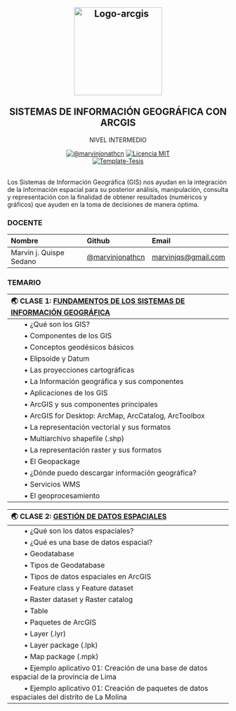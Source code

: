 <h2 align="center">
  <a href="https://marvinjonathcn.github.io/curso_arcgis_intermedio/slides/00_Presentacion/00_Presentacion.html" title="ArcGIS-Intermedio">
    <img alt="Logo-arcgis" src="https://logosolusa.com/wp-content/uploads/parser/ESRI-ArcGIS-Logo-1.png" width="200px" height="200px" />
  </a>
  <br /><br />
  SISTEMAS DE INFORMACIÓN GEOGRÁFICA CON ARCGIS </h2>
<p align="center">NIVEL INTERMEDIO</p>
<div align="center"><a href="https://www.linkedin.com/in/marvinjqs/"><img alt="@marvinjonathcn" 
src="https://img.shields.io/badge/Autor-Marvin%20J.%20Quispe-lightgrey" /></a>
<a href="https://opensource.org/licenses/MIT/"><img alt="Licencia MIT" 
src="https://img.shields.io/github/license/marvinjonathcn/curso_arcgis_basico?label=License" />
</a>  
<br><a href="https://github.com/Template-Latex/Template-Tesis/"><img alt="Template-Tesis" src="https://latex.ppizarror.com/res/badges/tesis.svg" /></a>

</div><br />

Los Sistemas de Información Geográfica (GIS) nos ayudan en la integración de la información espacial para su posterior análisis, manipulación, consulta y representación con la finalidad de obtener resultados (numéricos y gráficos) que ayuden en la toma de decisiones de manera óptima.

### DOCENTE

| Nombre                  | Github        |  Email         |
|:--------------------    |:--------------| :--------------|
| Marvin j. Quispe Sedano | [@marvinjonathcn](https://github.com/marvinjonathcn)| marvinjqs@gmail.com |


### TEMARIO

| 🌏 CLASE 1: [FUNDAMENTOS DE LOS SISTEMAS DE INFORMACIÓN GEOGRÁFICA](https://marvinjonathcn.github.io/curso_arcgis_intermedio/slides/01_Fundamentos_de_los_GIS/01_Fundamentos_de_los_GIS.html)  &nbsp;  |
|:---------------------------------------------------------------|
| &nbsp;  &nbsp;  &nbsp;  &nbsp;• ¿Qué son los GIS? |
| &nbsp;  &nbsp;  &nbsp;  &nbsp;• Componentes de los GIS |
| &nbsp;  &nbsp;  &nbsp;  &nbsp;• Conceptos geodésicos básicos |
| &nbsp;  &nbsp;  &nbsp;  &nbsp;• Elipsoide y Datum |
| &nbsp;  &nbsp;  &nbsp;  &nbsp;• Las proyecciones cartográficas |
| &nbsp;  &nbsp;  &nbsp;  &nbsp;• La Información geográfica y sus componentes |
| &nbsp;  &nbsp;  &nbsp;  &nbsp;• Aplicaciones de los GIS |
| &nbsp;  &nbsp;  &nbsp;  &nbsp;• ArcGIS y sus componentes principales |
| &nbsp;  &nbsp;  &nbsp;  &nbsp;• ArcGIS for Desktop: ArcMap, ArcCatalog, ArcToolbox |
| &nbsp;  &nbsp;  &nbsp;  &nbsp;• La representación vectorial y sus formatos |
| &nbsp;  &nbsp;  &nbsp;  &nbsp;• Multiarchivo shapefile (.shp) |
| &nbsp;  &nbsp;  &nbsp;  &nbsp;• La representación raster y sus formatos |
| &nbsp;  &nbsp;  &nbsp;  &nbsp;• El Geopackage |
| &nbsp;  &nbsp;  &nbsp;  &nbsp;• ¿Dónde puedo descargar información geográfica? |
| &nbsp;  &nbsp;  &nbsp;  &nbsp;• Servicios WMS |
| &nbsp;  &nbsp;  &nbsp;  &nbsp;• El geoprocesamiento |

| 🌏 CLASE 2: [GESTIÓN DE DATOS ESPACIALES](https://marvinjonathcn.github.io/curso_arcgis_intermedio/slides/02_Gestion_de_datos_espaciales/02_Gestion_de_datos_espaciales.html)  &nbsp;  |
|:---------------------------------------------------------------|
| &nbsp;  &nbsp;  &nbsp;  &nbsp;• ¿Qué son los datos espaciales? |
| &nbsp;  &nbsp;  &nbsp;  &nbsp;• ¿Qué es una base de datos espacial? |
| &nbsp;  &nbsp;  &nbsp;  &nbsp;• Geodatabase |
| &nbsp;  &nbsp;  &nbsp;  &nbsp;• Tipos de Geodatabase |
| &nbsp;  &nbsp;  &nbsp;  &nbsp;• Tipos de datos espaciales en ArcGIS |
| &nbsp;  &nbsp;  &nbsp;  &nbsp;• Feature class y Feature dataset|
| &nbsp;  &nbsp;  &nbsp;  &nbsp;• Raster dataset y Raster catalog|
| &nbsp;  &nbsp;  &nbsp;  &nbsp;• Table |
| &nbsp;  &nbsp;  &nbsp;  &nbsp;• Paquetes de ArcGIS |
| &nbsp;  &nbsp;  &nbsp;  &nbsp;• Layer (.lyr) |
| &nbsp;  &nbsp;  &nbsp;  &nbsp;• Layer package (.lpk) |
| &nbsp;  &nbsp;  &nbsp;  &nbsp;• Map package (.mpk) |
| &nbsp;  &nbsp;  &nbsp;  &nbsp;• Ejemplo aplicativo 01: Creación de una base de datos espacial de la provincia de Lima |
| &nbsp;  &nbsp;  &nbsp;  &nbsp;• Ejemplo aplicativo 01: Creación de paquetes de datos espaciales del distrito de La Molina |


